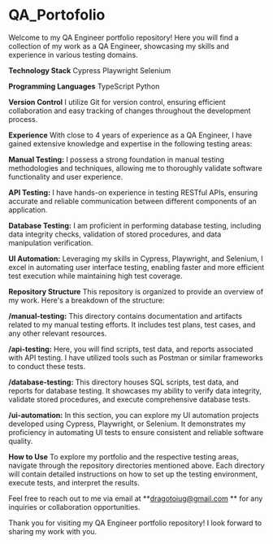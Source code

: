 # QA_Portofolio

Welcome to my QA Engineer portfolio repository! Here you will find a collection of my work as a QA Engineer, showcasing my skills and experience in various testing domains.

**Technology Stack**
Cypress
Playwright
Selenium

**Programming Languages**
TypeScript
Python

**Version Control**
I utilize Git for version control, ensuring efficient collaboration and easy tracking of changes throughout the development process.

**Experience**
With close to 4 years of experience as a QA Engineer, I have gained extensive knowledge and expertise in the following testing areas:

**Manual Testing:** I possess a strong foundation in manual testing methodologies and techniques, allowing me to thoroughly validate software functionality and user experience.

**API Testing:** I have hands-on experience in testing RESTful APIs, ensuring accurate and reliable communication between different components of an application.

**Database Testing:** I am proficient in performing database testing, including data integrity checks, validation of stored procedures, and data manipulation verification.

**UI Automation:** Leveraging my skills in Cypress, Playwright, and Selenium, I excel in automating user interface testing, enabling faster and more efficient test execution while maintaining high test coverage.

**Repository Structure**
This repository is organized to provide an overview of my work. Here's a breakdown of the structure:

**/manual-testing:** This directory contains documentation and artifacts related to my manual testing efforts. It includes test plans, test cases, and any other relevant resources.

**/api-testing:** Here, you will find scripts, test data, and reports associated with API testing. I have utilized tools such as Postman or similar frameworks to conduct these tests.

**/database-testing:** This directory houses SQL scripts, test data, and reports for database testing. It showcases my ability to verify data integrity, validate stored procedures, and execute comprehensive database tests.

**/ui-automation:** In this section, you can explore my UI automation projects developed using Cypress, Playwright, or Selenium. It demonstrates my proficiency in automating UI tests to ensure consistent and reliable software quality.

**How to Use**
To explore my portfolio and the respective testing areas, navigate through the repository directories mentioned above. Each directory will contain detailed instructions on how to set up the testing environment, execute tests, and interpret the results.

Feel free to reach out to me via email at **dragotoiug@gmail.com ** for any inquiries or collaboration opportunities.

Thank you for visiting my QA Engineer portfolio repository! I look forward to sharing my work with you.
